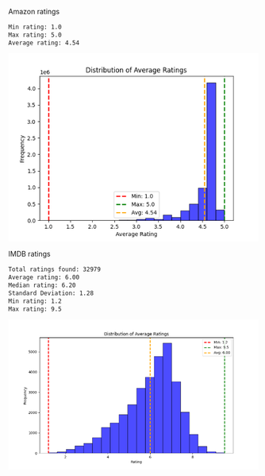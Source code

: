 Amazon ratings
```
Min rating: 1.0
Max rating: 5.0
Average rating: 4.54
```

![ Review stats ](reviewStats.png)

IMDB ratings
```
Total ratings found: 32979
Average rating: 6.00
Median rating: 6.20
Standard Deviation: 1.28
Min rating: 1.2
Max rating: 9.5
```
![ Review stats ](whole_dataset_imdb_rating_stats.png)